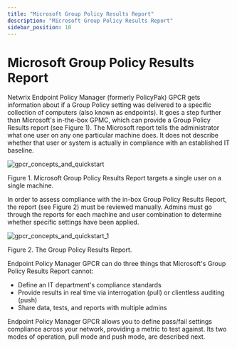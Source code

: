```yaml
---
title: "Microsoft Group Policy Results Report"
description: "Microsoft Group Policy Results Report"
sidebar_position: 10
---
```


# Microsoft Group Policy Results Report

Netwrix Endpoint Policy Manager (formerly PolicyPak) GPCR gets information about if a Group Policy
setting was delivered to a specific collection of computers (also known as endpoints). It goes a
step further than Microsoft's in-the-box GPMC, which can provide a Group Policy Results report (see
Figure 1). The Microsoft report tells the administrator what one user on any one particular machine
does. It does not describe whether that user or system is actually in compliance with an established
IT baseline.

![gpcr_concepts_and_quickstart](/images/endpointpolicymanager/grouppolicycompliancereporter/gpcr_concepts_and_quickstart.webp)

Figure 1. Microsoft Group Policy Results Report targets a single user on a single machine.

In order to assess compliance with the in-box Group Policy Results Report, the report (see Figure 2)
must be reviewed manually. Admins must go through the reports for each machine and user combination
to determine whether specific settings have been applied.

![gpcr_concepts_and_quickstart_1](/images/endpointpolicymanager/grouppolicycompliancereporter/gpcr_concepts_and_quickstart_1.webp)

Figure 2. The Group Policy Results Report.

Endpoint Policy Manager GPCR can do three things that Microsoft's Group Policy Results Report
cannot:

- Define an IT department's compliance standards
- Provide results in real time via interrogation (pull) or clientless auditing (push)
- Share data, tests, and reports with multiple admins

Endpoint Policy Manager GPCR allows you to define pass/fail settings compliance across your network,
providing a metric to test against. Its two modes of operation, pull mode and push mode, are
described next.
